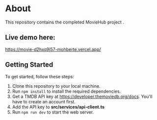# About

This repository contains the completed MovieHub project .

## Live demo here:
https://movie-d2hxq9j57-mohberte.vercel.app/

## Getting Started

To get started, follow these steps:

1. Clone this repository to your local machine.
2. Run `npm install` to install the required dependencies.
3. Get a TMDB API key at https://developer.themoviedb.org/docs. You'll have to create an account first.
4. Add the API key to **src/services/api-client.ts**
5. Run `npm run dev` to start the web server.
